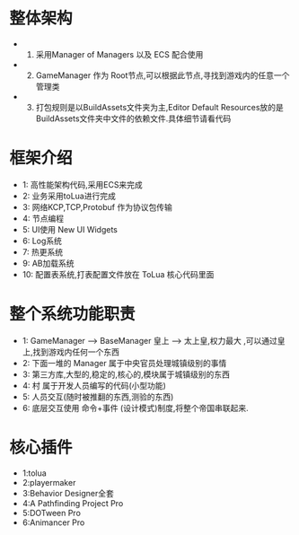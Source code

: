 ﻿# 整体架构
* 1. 采用Manager of Managers 以及 ECS 配合使用 
* 2. GameManager 作为 Root节点,可以根据此节点,寻找到游戏内的任意一个管理类
* 3. 打包规则是以BuildAssets文件夹为主,Editor Default Resources放的是BuildAssets文件夹中文件的依赖文件.具体细节请看代码
# 框架介绍
* 1:  高性能架构代码,采用ECS来完成
* 2:  业务采用toLua进行完成
* 3:  网络KCP,TCP,Protobuf 作为协议包传输
* 4:  节点编程
* 5:  UI使用 New UI Widgets
* 6:  Log系统
* 7:  热更系统
* 9:  AB加载系统
* 10: 配置表系统,打表配置文件放在 ToLua 核心代码里面


# 整个系统功能职责

* 1: GameManager --> BaseManager 皇上 --> 太上皇,权力最大 ,可以通过皇上,找到游戏内任何一个东西
* 2: 下面一堆的   Manager  属于中央官员处理城镇级别的事情
* 3: 第三方库,大型的,稳定的,核心的,模块属于城镇级别的东西
* 4: 村 属于开发人员编写的代码(小型功能) 
* 5: 人员交互(随时被推翻的东西,测验的东西)
* 6: 底层交互使用 命令+事件 (设计模式)制度,将整个帝国串联起来.

# 核心插件
* 1:tolua
* 2:playermaker
* 3:Behavior Designer全套
* 4:A Pathfinding Project Pro
* 5:DOTween Pro
* 6:Animancer Pro
